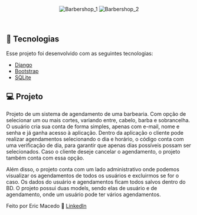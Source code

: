 <p align="center">
  <img alt="Barbershop_1" src="https://github.com/ericDK89/barbershop/assets/68076508/268ce448-b856-4ab1-990c-dad545fd0f6e">
  <img alt="Barbershop_2" src="https://github.com/ericDK89/barbershop/assets/68076508/bef2f6ae-1ede-438e-8cb7-1dbea70d1203">
</p>

<br>

## 🧪 Tecnologias

Esse projeto foi desenvolvido com as seguintes tecnologias:

- [Django](https://www.djangoproject.com/)
- [Bootstrap](https://getbootstrap.com/)
- [SQLite](https://www.sqlite.org/index.html)

## 💻 Projeto

Projeto de um sistema de agendamento de uma barbearia. Com opção de selecionar um ou mais cortes, variando entre, cabelo, barba e sobrancelha. O usuário cria sua conta de forma simples, apenas com e-mail, nome e senha e já ganha acesso à aplicação.
Dentro da aplicação o cliente pode realizar agendamentos selecionando o dia e horário, o código conta com uma verificação de dia, para garantir que apenas dias possíveis possam ser selecionados. Caso o cliente deseje cancelar o agendamento, o projeto
também conta com essa opção.

Além disso, o projeto conta com um lado administrativo onde podemos visualizar os agendamentos de todos os usuários e excluirmos se for o caso. Os dados do usuário e agendamentos ficam todos salvos dentro do BD. O projeto possui duas models,
sendo elas de usuário e de agendamento, onde um usuário pode ter vários agendamentos.

Feito por Eric Macedo 🌌  [LinkedIn](https://www.linkedin.com/in/eric-macedo-dev/)
